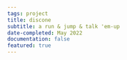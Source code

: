 ```yaml
---
tags: project
title: discone
subtitle: a run & jump & talk 'em-up
date-completed: May 2022
documentation: false
featured: true
---
```

